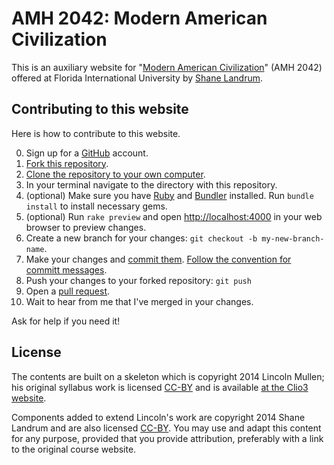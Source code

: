 # AMH 2042: Modern American Civilization

This is an auxiliary website for "[Modern American Civilization][]" (AMH 2042) offered at Florida International University by [Shane Landrum][]. 

## Contributing to this website

Here is how to contribute to this website.

0.  Sign up for a [GitHub][] account.
1.  [Fork this repository][].
2.  [Clone the repository to your own computer][].
3.  In your terminal navigate to the directory with this repository.
4.  (optional) Make sure you have [Ruby](https://www.ruby-lang.org/) and [Bundler](http://bundler.io/bundle_install.html) installed. Run `bundle install` to install necessary gems.
5.  (optional) Run `rake preview` and open <http://localhost:4000> in
    your web browser to preview changes.
6.  Create a new branch for your changes:
    `git checkout -b my-new-branch-name`.
7.  Make your changes and [commit them][]. [Follow the convention for
    committ messages][].
8.  Push your changes to your forked repository: `git push`
9.  Open a [pull request][].
10. Wait to hear from me that I've merged in your changes.

Ask for help if you need it!

## License

The contents are built on a skeleton which is copyright 2014 Lincoln Mullen; 
his original syllabus work is licensed [CC-BY][] and is available 
[at the Clio3 website](https://github.com/lmullen/clio3-syllabus).

Components added to extend Lincoln's work are copyright 2014 Shane Landrum
and are also licensed [CC-BY][]. You may use and adapt this content for any
purpose, provided that you provide attribution, preferably with a link to the
original course website.

  [Modern American Civilization]: http://cpbucket.fiu.edu/1148-amh2042vc1148-85374/syllabus.html
  [Shane Landrum]: http://cliotropic.org
  [GitHub]: https://github.com
  [Fork this repository]: https://help.github.com/articles/fork-a-repo
  [Clone the repository to your own computer]: http://git-scm.com/book/en/Git-Basics-Getting-a-Git-Repository
  [commit them]: http://gitref.org/basic/
  [Follow the convention for committ messages]: http://tbaggery.com/2008/04/19/a-note-about-git-commit-messages.html
  [pull request]: https://help.github.com/articles/creating-a-pull-request
  [CC-BY]: http://creativecommons.org/licenses/by/4.0/
